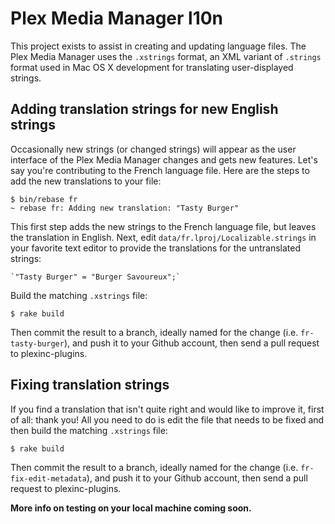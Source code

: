 Plex Media Manager l10n
=======================

This project exists to assist in creating and updating language files. The Plex Media Manager uses the `.xstrings` format, an XML variant of `.strings` format used in Mac OS X development for translating user-displayed strings.

Adding translation strings for new English strings
--------------------------------------------------

Occasionally new strings (or changed strings) will appear as the user interface of the Plex Media Manager changes and gets new features. Let's say you're contributing to the French language file. Here are the steps to add the new translations to your file:

    $ bin/rebase fr
    ~ rebase fr: Adding new translation: "Tasty Burger"

This first step adds the new strings to the French language file, but leaves the translation in English. Next, edit `data/fr.lproj/Localizable.strings` in your favorite text editor to provide the translations for the untranslated strings:

    `"Tasty Burger" = "Burger Savoureux";`

Build the matching `.xstrings` file:

    $ rake build

Then commit the result to a branch, ideally named for the change (i.e. `fr-tasty-burger`), and push it to your Github account, then send a pull request to plexinc-plugins.

Fixing translation strings
--------------------------

If you find a translation that isn't quite right and would like to improve it, first of all: thank you! All you need to do is edit the file that needs to be fixed and then build the matching `.xstrings` file:

    $ rake build

Then commit the result to a branch, ideally named for the change (i.e. `fr-fix-edit-metadata`), and push it to your Github account, then send a pull request to plexinc-plugins.

**More info on testing on your local machine coming soon.**
